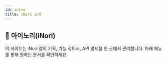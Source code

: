 ```yaml
---
id: intro
title: iNori 소개
---
```


## 📱 아이노리(iNori)

이 사이트는 iNori 앱의 기획, 기능 정의서, API 명세를 한 곳에서 관리합니다. 아래 메뉴를 통해 원하는 문서를 확인하세요.
